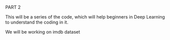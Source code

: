 PART 2

This will be a series of the code, which will help beginners in Deep Learning to understand the coding in it.

We will be working on imdb dataset
